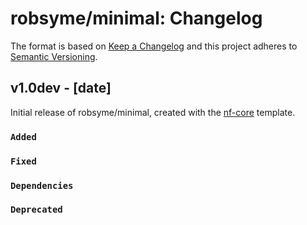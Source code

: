 # robsyme/minimal: Changelog

The format is based on [Keep a Changelog](https://keepachangelog.com/en/1.0.0/)
and this project adheres to [Semantic Versioning](https://semver.org/spec/v2.0.0.html).

## v1.0dev - [date]

Initial release of robsyme/minimal, created with the [nf-core](https://nf-co.re/) template.

### `Added`

### `Fixed`

### `Dependencies`

### `Deprecated`
